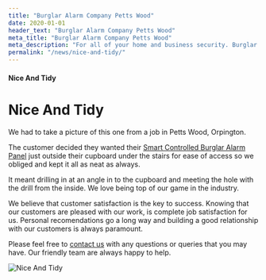 ```yaml
---
title: "Burglar Alarm Company Petts Wood"
date: 2020-01-01
header_text: "Burglar Alarm Company Petts Wood"
meta_title: "Burglar Alarm Company Petts Wood"
meta_description: "For all of your home and business security. Burglar Alarm Servicing, Burglar Alarm Installation, Alarm Battery and CCTV. Call 020 8302 4065 or email us."
permalink: "/news/nice-and-tidy/"
---
```


#### Nice And Tidy

# Nice And Tidy

We had to take a picture of this one from a job in Petts Wood, Orpington.

The customer decided they wanted their [Smart Controlled Burglar Alarm Panel](/categories/burglar-alarms.php) just outside their cupboard under the stairs for ease of access so we obliged and kept it all as neat as always.

It meant drilling in at an angle in to the cupboard and meeting the hole with the drill from the inside. We love being top of our game in the industry.

We believe that customer satisfaction is the key to success. Knowing that our customers are pleased with our work, is complete job satisfaction for us. Personal recomendations go a long way and building a good relationship with our customers is always paramount.

Please feel free to [contact us](/contact.php) with any questions or queries that you may have. Our friendly team are always happy to help.

![Nice And Tidy](https://res.cloudinary.com/kbs/image/upload/r9glvhm3zssvyqwlcklw.jpg)